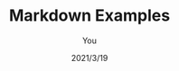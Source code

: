 ---
title: Markdown Examples
date: 2021/3/19
description: View examples of all possible Markdown options.
tag: Project Scale(Small)
author: You
---